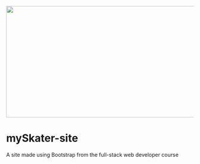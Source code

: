 <a href="https://imgflip.com/gif/2om2bh"><img src="https://i.imgflip.com/2om2bh.gif" width="800" height="300"/></a>

# mySkater-site
A site made using Bootstrap from the full-stack web developer course
